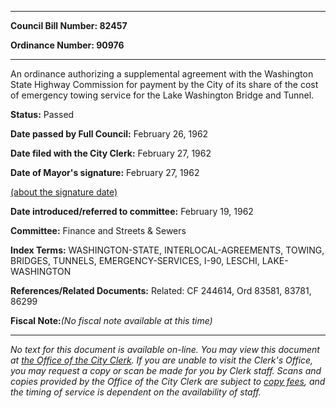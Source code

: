 

********

**Council Bill Number: 82457**
   
**Ordinance Number: 90976**
********

 An ordinance authorizing a supplemental agreement with the Washington State Highway Commission for payment by the City of its share of the cost of emergency towing service for the Lake Washington Bridge and Tunnel.

**Status:** Passed
   
**Date passed by Full Council:** February 26, 1962
   
**Date filed with the City Clerk:** February 27, 1962
   
**Date of Mayor's signature:** February 27, 1962
   
[(about the signature date)](/~public/approvaldate.htm)
   
   
   
**Date introduced/referred to committee:** February 19, 1962
   
**Committee:** Finance and Streets & Sewers
   
   
**Index Terms:** WASHINGTON-STATE, INTERLOCAL-AGREEMENTS, TOWING, BRIDGES, TUNNELS, EMERGENCY-SERVICES, I-90, LESCHI, LAKE-WASHINGTON

**References/Related Documents:** Related: CF 244614, Ord 83581, 83781, 86299

**Fiscal Note:**_(No fiscal note available at this time)_
********

_No text for this document is available on-line. You may view this document at [the Office of the City Clerk](http://www.seattle.gov/leg/clerk/contactUs.htm). If you are unable to visit the Clerk's Office, you may request a copy or scan be made for you by Clerk staff. Scans and copies provided by the Office of the City Clerk are subject to [copy fees](http://clerk.seattle.gov/~public/clerkfees.htm), and the timing of service is dependent on the availability of staff._

